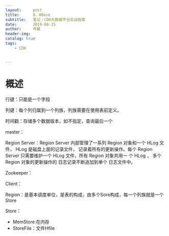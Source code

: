 ```yaml
---
layout:     post  
title:      8、HBase    
subtitle:   笔记：CDH大数据平台实战指南 
date:       2019-06-25  
author:     岑晨  
header-img: 
catalog: true  
tags:  
    - CDH 


---
```


# 概述

行键：只能是一个字段

列键：每个列归属到一个列族，列族需要在使用表前定义。

时间戳：存储多个数据版本，如不指定，查询最后一个



master：

Region Server：Region Server 内部管理了一系列 Region 对象和一个 HLog 文件， HLog 是磁盘上面的记录文件，
记录着所有的更新操作。每个 Region Server 只需要维护一个 HLog 文件，所有 Region 对象共用一
个 HLog ， 多个 Region 对象的更新操作的 日志记录不断追加到单个 日志文件中。

Zookeeper：

Client：



Region：是基本调度单位，是表的构成，由多个Sore构成，每一个列族就是一个Store

Store：

- MemStore:在内存
- StoreFile：文件Hfile
